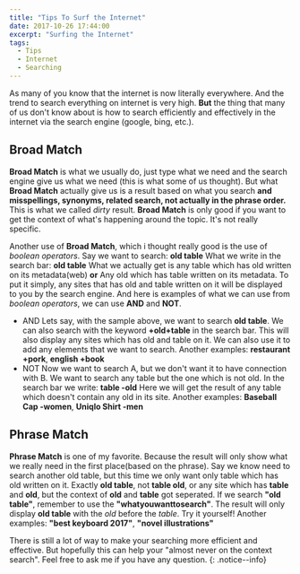 ```yaml
---
title: "Tips To Surf the Internet"
date: 2017-10-26 17:44:00
excerpt: "Surfing the Internet"
tags:
  - Tips
  - Internet
  - Searching
---
```


As many of you know that the internet is now literally everywhere. And the trend to search everything on internet is very high. **But** the thing that many of us don't know about is how to search efficiently and effectively in the internet via the search engine (google, bing, etc.).

## Broad Match
**Broad Match** is what we usually do, just type what we need and the search engine give us what we need (this is what some of us thought). But what **Broad Match** actually give us is a result based on what you search **and misspellings, synonyms, related search, not actually in the phrase order.**
This is what we called _dirty_ result.
**Broad Match** is only good if you want to get the context of what's happening around the topic. It's not really specific.

Another use of **Broad Match**, which i thought really good is the use of _boolean operators_.
Say we want to search: **old table**
What we write in the search bar: **old table**
What we actually get is any table which has old written on its metadata(web)
**or**
Any old which has table written on its metadata.
To put it simply, any sites that has old and table written on it will be displayed to you by the search engine.
And here is examples of what we can use from _boolean operators_, we can use **AND** and **NOT**.
  - AND
Lets say, with the sample above, we want to search **old table**.
We can also search with the keyword **+old+table** in the search bar. This will also display any sites which has old and table on it.
We can also use it to add any elements that we want to search.
Another examples: **restaurant +pork**, **english +book**
  - NOT
Now we want to search A, but we don't want it to have connection with B.
We want to search any table but the one which is not old.
In the search bar we write: **table -old**
Here we will get the result of any table which doesn't contain any old in its site.
Another examples: **Baseball Cap -women**, **Uniqlo Shirt -men**

## Phrase Match
**Phrase Match** is one of my favorite. Because the result will only show what we really need in the first place(based on the phrase). Say we know need to search another old table, but this time we only want only table which has old written on it. Exactly **old table**, not **table old**, or any site which has **table** and **old**, but the context of **old** and **table** got seperated.
If we search **"old table"**, remember to use the **"whatyouwanttosearch"**. The result will only display **old table** with the _old_ before the _table_.
Try it yourself!
Another examples: **"best keyboard 2017"**, **"novel illustrations"**

There is still a lot of way to make your searching more efficient and effective. But hopefully this can help your "almost never on the context search". Feel free to ask me if you have any question.
{: .notice--info}

